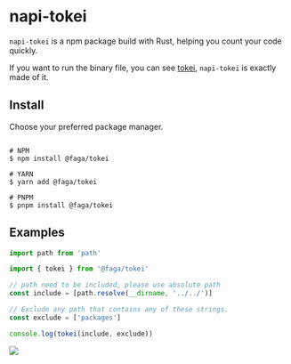 # napi-tokei
`napi-tokei` is a npm package build with Rust, helping you count your code quickly.

If you want to run the binary file, you can see [tokei](https://github.com/XAMPPRocky/tokei), `napi-tokei` is exactly made of it.

## Install
Choose your preferred package manager.
```

# NPM
$ npm install @faga/tokei 

# YARN
$ yarn add @faga/tokei

# PNPM
$ pnpm install @faga/tokei

```

## Examples
```ts
import path from 'path'

import { tokei } from '@faga/tokei'

// path need to be included, please use absolute path
const include = [path.resolve(__dirname, '../../')]

// Exclude any path that contains any of these strings.
const exclude = ['packages']

console.log(tokei(include, exclude))
```
![](https://lzc-personal-resource.oss-cn-beijing.aliyuncs.com/20230126164310.png)